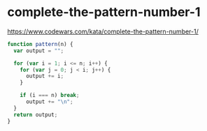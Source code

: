 # complete-the-pattern-number-1
https://www.codewars.com/kata/complete-the-pattern-number-1/


```javascript
function pattern(n) {
  var output = "";

  for (var i = 1; i <= n; i++) {
    for (var j = 0; j < i; j++) {
      output += i;
    }

    if (i === n) break;
      output += "\n";
  }
  return output;
}
```
